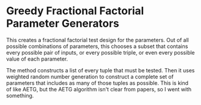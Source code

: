 # Greedy Fractional Factorial Parameter Generators

This creates a fractional factorial test design for the parameters.
Out of all possible combinations of parameters, this chooses a subset
that contains every possible pair of inputs, or every possible triple,
or even every possible value of each parameter.

The method constructs a list of every tuple that must be tested. Then
it uses weighted random number generation to construct a complete
set of parameters that includes as many of those tuples as possible.
This is kind of like AETG, but the AETG algorithm isn't clear
from papers, so I went with something.
